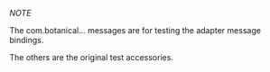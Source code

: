 *NOTE*

The com.botanical... messages are for testing the adapter message bindings.

The others are the original test accessories.
